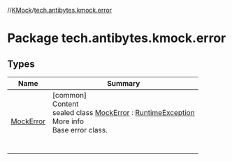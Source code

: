 //[KMock](../../index.md)/[tech.antibytes.kmock.error](index.md)



# Package tech.antibytes.kmock.error


## Types

|  Name |  Summary |
|---|---|
| <a name="tech.antibytes.kmock.error/MockError///PointingToDeclaration/"></a>[MockError](-mock-error/index.md)| <a name="tech.antibytes.kmock.error/MockError///PointingToDeclaration/"></a>[common]  <br>Content  <br>sealed class [MockError](-mock-error/index.md) : [RuntimeException](https://kotlinlang.org/api/latest/jvm/stdlib/kotlin/-runtime-exception/index.html)  <br>More info  <br>Base error class.  <br><br><br>|
